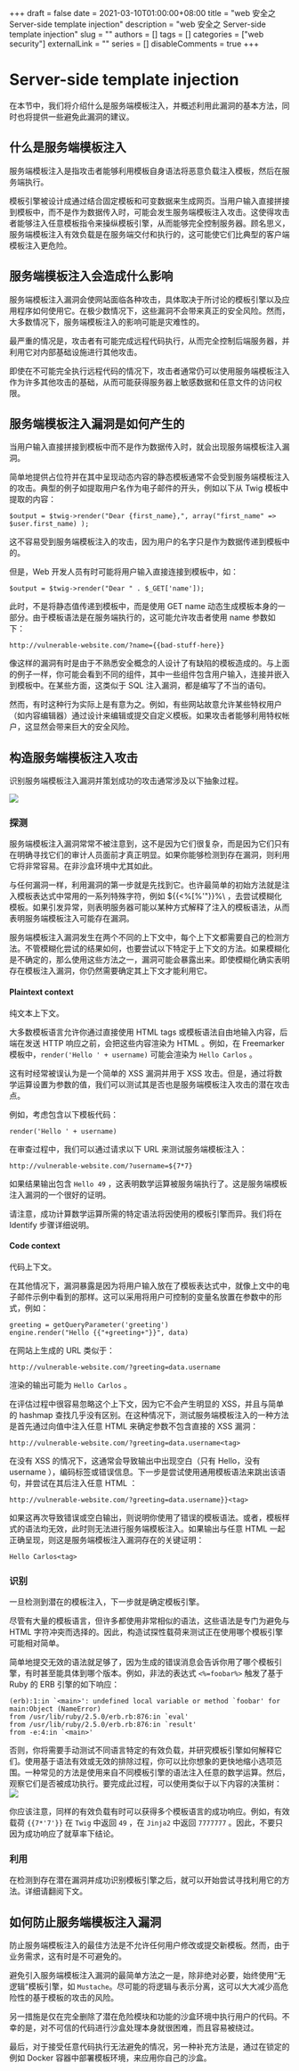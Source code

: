 +++
draft = false
date = 2021-03-10T01:00:00+08:00
title = "web 安全之 Server-side template injection"
description = "web 安全之 Server-side template injection"
slug = ""
authors = []
tags = []
categories = ["web security"]
externalLink = ""
series = []
disableComments = true
+++

# Server-side template injection

在本节中，我们将介绍什么是服务端模板注入，并概述利用此漏洞的基本方法，同时也将提供一些避免此漏洞的建议。


## 什么是服务端模板注入

服务端模板注入是指攻击者能够利用模板自身语法将恶意负载注入模板，然后在服务端执行。

模板引擎被设计成通过结合固定模板和可变数据来生成网页。当用户输入直接拼接到模板中，而不是作为数据传入时，可能会发生服务端模板注入攻击。这使得攻击者能够注入任意模板指令来操纵模板引擎，从而能够完全控制服务器。顾名思义，服务端模板注入有效负载是在服务端交付和执行的，这可能使它们比典型的客户端模板注入更危险。


## 服务端模板注入会造成什么影响

服务端模板注入漏洞会使网站面临各种攻击，具体取决于所讨论的模板引擎以及应用程序如何使用它。在极少数情况下，这些漏洞不会带来真正的安全风险。然而，大多数情况下，服务端模板注入的影响可能是灾难性的。

最严重的情况是，攻击者有可能完成远程代码执行，从而完全控制后端服务器，并利用它对内部基础设施进行其他攻击。

即使在不可能完全执行远程代码的情况下，攻击者通常仍可以使用服务端模板注入作为许多其他攻击的基础，从而可能获得服务器上敏感数据和任意文件的访问权限。


## 服务端模板注入漏洞是如何产生的

当用户输入直接拼接到模板中而不是作为数据传入时，就会出现服务端模板注入漏洞。

简单地提供占位符并在其中呈现动态内容的静态模板通常不会受到服务端模板注入的攻击。典型的例子如提取用户名作为电子邮件的开头，例如以下从 Twig 模板中提取的内容：
```
$output = $twig->render("Dear {first_name},", array("first_name" => $user.first_name) );
```

这不容易受到服务端模板注入的攻击，因为用户的名字只是作为数据传递到模板中的。

但是，Web 开发人员有时可能将用户输入直接连接到模板中，如：
```
$output = $twig->render("Dear " . $_GET['name']);
```

此时，不是将静态值传递到模板中，而是使用 GET name 动态生成模板本身的一部分。由于模板语法是在服务端执行的，这可能允许攻击者使用 name 参数如下：
```
http://vulnerable-website.com/?name={{bad-stuff-here}}
```

像这样的漏洞有时是由于不熟悉安全概念的人设计了有缺陷的模板造成的。与上面的例子一样，你可能会看到不同的组件，其中一些组件包含用户输入，连接并嵌入到模板中。在某些方面，这类似于 SQL 注入漏洞，都是编写了不当的语句。

然而，有时这种行为实际上是有意为之。例如，有些网站故意允许某些特权用户（如内容编辑器）通过设计来编辑或提交自定义模板。如果攻击者能够利用特权帐户，这显然会带来巨大的安全风险。


## 构造服务端模板注入攻击

识别服务端模板注入漏洞并策划成功的攻击通常涉及以下抽象过程。

![](https://raw.githubusercontent.com/RifeWang/images/master/web-security/ssti-methodology-diagram.png)


### 探测

服务端模板注入漏洞常常不被注意到，这不是因为它们很复杂，而是因为它们只有在明确寻找它们的审计人员面前才真正明显。如果你能够检测到存在漏洞，则利用它将非常容易。在非沙盒环境中尤其如此。

与任何漏洞一样，利用漏洞的第一步就是先找到它。也许最简单的初始方法就是注入模板表达式中常用的一系列特殊字符，例如 ${{\<%[%'"}}%\ ，去尝试模糊化模板。如果引发异常，则表明服务器可能以某种方式解释了注入的模板语法，从而表明服务端模板注入可能存在漏洞。

服务端模板注入漏洞发生在两个不同的上下文中，每个上下文都需要自己的检测方法。不管模糊化尝试的结果如何，也要尝试以下特定于上下文的方法。如果模糊化是不确定的，那么使用这些方法之一，漏洞可能会暴露出来。即使模糊化确实表明存在模板注入漏洞，你仍然需要确定其上下文才能利用它。


#### Plaintext context

纯文本上下文。

大多数模板语言允许你通过直接使用 HTML tags 或模板语法自由地输入内容，后端在发送 HTTP 响应之前，会把这些内容渲染为 HTML 。例如，在 Freemarker 模板中，`render('Hello ' + username)` 可能会渲染为 `Hello Carlos` 。

这有时经常被误认为是一个简单的 XSS 漏洞并用于 XSS 攻击。但是，通过将数学运算设置为参数的值，我们可以测试其是否也是服务端模板注入攻击的潜在攻击点。

例如，考虑包含以下模板代码：
```
render('Hello ' + username)
```

在审查过程中，我们可以通过请求以下 URL 来测试服务端模板注入：
```
http://vulnerable-website.com/?username=${7*7}
```

如果结果输出包含 `Hello 49` ，这表明数学运算被服务端执行了。这是服务端模板注入漏洞的一个很好的证明。

请注意，成功计算数学运算所需的特定语法将因使用的模板引擎而异。我们将在 Identify 步骤详细说明。


#### Code context

代码上下文。

在其他情况下，漏洞暴露是因为将用户输入放在了模板表达式中，就像上文中的电子邮件示例中看到的那样。这可以采用将用户可控制的变量名放置在参数中的形式，例如：
```
greeting = getQueryParameter('greeting')
engine.render("Hello {{"+greeting+"}}", data)
```

在网站上生成的 URL 类似于：
```
http://vulnerable-website.com/?greeting=data.username
```

渲染的输出可能为 `Hello Carlos` 。

在评估过程中很容易忽略这个上下文，因为它不会产生明显的 XSS，并且与简单的 hashmap 查找几乎没有区别。在这种情况下，测试服务端模板注入的一种方法是首先通过向值中注入任意 HTML 来确定参数不包含直接的 XSS 漏洞：
```
http://vulnerable-website.com/?greeting=data.username<tag>
```

在没有 XSS 的情况下，这通常会导致输出中出现空白（只有 Hello，没有 username ），编码标签或错误信息。下一步是尝试使用通用模板语法来跳出该语句，并尝试在其后注入任意 HTML ：
```
http://vulnerable-website.com/?greeting=data.username}}<tag>
```

如果这再次导致错误或空白输出，则说明你使用了错误的模板语法。或者，模板样式的语法均无效，此时则无法进行服务端模板注入。如果输出与任意 HTML 一起正确呈现，则这是服务端模板注入漏洞存在的关键证明：
```
Hello Carlos<tag>
```


### 识别

一旦检测到潜在的模板注入，下一步就是确定模板引擎。

尽管有大量的模板语言，但许多都使用非常相似的语法，这些语法是专门为避免与 HTML 字符冲突而选择的。因此，构造试探性载荷来测试正在使用哪个模板引擎可能相对简单。

简单地提交无效的语法就足够了，因为生成的错误消息会告诉你用了哪个模板引擎，有时甚至能具体到哪个版本。例如，非法的表达式 `<%=foobar%>` 触发了基于 Ruby 的 ERB 引擎的如下响应：
```
(erb):1:in `<main>': undefined local variable or method `foobar' for main:Object (NameError)
from /usr/lib/ruby/2.5.0/erb.rb:876:in `eval'
from /usr/lib/ruby/2.5.0/erb.rb:876:in `result'
from -e:4:in `<main>'
```

否则，你将需要手动测试不同语言特定的有效负载，并研究模板引擎如何解释它们。使用基于语法有效或无效的排除过程，你可以比你想象的更快地缩小选项范围。一种常见的方法是使用来自不同模板引擎的语法注入任意的数学运算。然后，观察它们是否被成功执行。要完成此过程，可以使用类似于以下内容的决策树：
![](https://raw.githubusercontent.com/RifeWang/images/master/web-security/template-decision-tree.png)

你应该注意，同样的有效负载有时可以获得多个模板语言的成功响应。例如，有效载荷 `{{7*'7'}}` 在 `Twig` 中返回 `49` ，在 `Jinja2` 中返回 `7777777` 。因此，不要只因为成功响应了就草率下结论。


### 利用

在检测到存在潜在漏洞并成功识别模板引擎之后，就可以开始尝试寻找利用它的方法。详细请翻阅下文。


## 如何防止服务端模板注入漏洞

防止服务端模板注入的最佳方法是不允许任何用户修改或提交新模板。然而，由于业务需求，这有时是不可避免的。

避免引入服务端模板注入漏洞的最简单方法之一是，除非绝对必要，始终使用“无逻辑”模板引擎，如 `Mustache`。尽可能的将逻辑与表示分离，这可以大大减少高危险性的基于模板的攻击的风险。

另一措施是仅在完全删除了潜在危险模块和功能的沙盒环境中执行用户的代码。不幸的是，对不可信的代码进行沙盒处理本身就很困难，而且容易被绕过。

最后，对于接受任意代码执行无法避免的情况，另一种补充方法是，通过在锁定的例如 Docker 容器中部署模板环境，来应用你自己的沙盒。